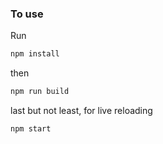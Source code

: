 ### To use
Run 

```js
npm install
```
then

```js
npm run build
```

last but not least, for live reloading

```js
npm start
```
